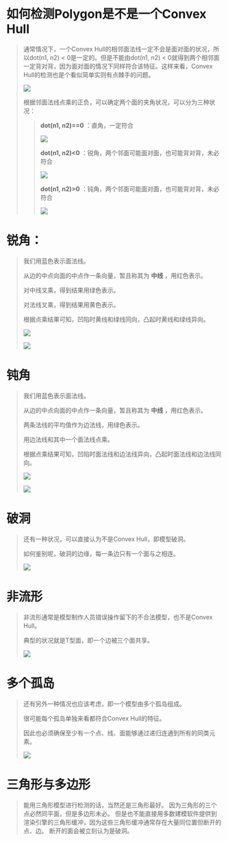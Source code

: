 # 如何检测Polygon是不是一个Convex Hull

> 通常情况下，一个Convex Hull的相邻面法线一定不会是面对面的状况，所以dot(n1, n2) < 0是一定的。但是不能由dot(n1, n2) < 0就得到两个相邻面一定背对背，因为面对面的情况下同样符合该特征。这样来看，Convex Hull的检测也是个看似简单实则有点棘手的问题。
> 
> ![](res/1.png)
> 
> 根据邻面法线点乘的正负，可以确定两个面的夹角状况，可以分为三种状况：
> 
> > __dot(n1, n2)==0__ ：直角，一定符合
> > 
> > ![](res/2.png)
> > 
> > __dot(n1, n2)<0__ ：锐角，两个邻面可能面对面，也可能背对背，未必符合
> > 
> > ![](res/3.png)
> > 
> > __dot(n1, n2)>0__ ：钝角，两个邻面可能面对面，也可能背对背，未必符合
> > 
> > ![](res/4.png)

# 锐角：

> 我们用蓝色表示面法线。
> 
> 从边的中点向面的中点作一条向量，暂且称其为 __中线__ ，用红色表示。
> 
> 对中线叉乘，得到结果用绿色表示。
> 
> 对法线叉乘，得到结果用黄色表示。
> 
> 根据点乘结果可知，凹陷时黄线和绿线同向，凸起时黄线和绿线异向。
> 
> ![](res/5.png)
> 
> ![](res/6.png)

# 钝角

> 我们用蓝色表示面法线。
> 
> 从边的中点向面的中点作一条向量，暂且称其为 **中线** ，用红色表示。
> 
> 两条法线的平均值作为边法线，用绿色表示。
> 
> 用边法线和其中一个面法线点乘。
> 
> 根据点乘结果可知，凹陷时面法线和边法线异向，凸起时面法线和边法线同向。
> 
> ![](res/7.png)
> 
> ![](res/8.png)

# 破洞

> 还有一种状况，可以直接认为不是Convex Hull，即模型破洞。
> 
> 如何鉴别呢，破洞的边缘，每一条边只有一个面与之相连。
> 
> ![](res/9.png)

# 非流形

> 非流形通常是模型制作人员错误操作留下的不合法模型，也不是Convex Hull。
> 
> 典型的状况就是T型面，即一个边被三个面共享。
> 
> ![](res/10.png)

# 多个孤岛

> 还有另外一种情况也应该考虑，即一个模型由多个孤岛组成。
> 
> 很可能每个孤岛单独来看都符合Convex Hull的特征。
> 
> 因此也必须确保至少有一个点、线、面能够通过递归连通到所有的同类元素。
> 
> ![](res/11.png)

# 三角形与多边形

> 能用三角形模型进行检测的话，当然还是三角形最好。
> 因为三角形的三个点必然同平面，但是多边形未必。
> 但是也不能直接用多数建模软件提供到渲染引擎的三角形缓冲，因为这些三角形缓冲通常存在大量同位置但断开的点、边。
> 断开的面会被立刻认为是破洞。

